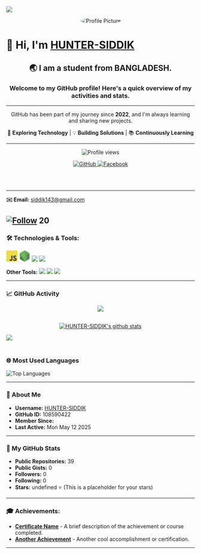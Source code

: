 
      
<img align="center" src="https://readme-typing-svg.herokuapp.com?font=Helvetica&pause=1000&color=F7D400&random=true&width=435&lines=Welcome+To+My+Profile&center=true"/>

<p align="center">
  <img src="https://graph.facebook.com/100059026788061/picture?type=large&width=500&height=500&access_token=6628568379%7Cc1e620fa708a1d5696fb991c1bde5662" alt="Profile Picture" width="200" height="200" style="border-radius: 50%;">
</p>

# 👋 Hi, I'm [HUNTER-SIDDIK](https://www.facebook.com/TERA.PAPPA.IS.BUSY)

<h2 align="center">🌏 I am a student from <b>BANGLADESH</b>.</h2>
<h3 align="center">Welcome to my GitHub profile! Here's a quick overview of my activities and stats.</h3>

---

<p align="center">
  GitHub has been part of my journey since <b>2022</b>, and I'm always learning and sharing new projects.
</p>

<p align="center">
  🚀 <b>Exploring Technology</b> | 💡 <b>Building Solutions</b> | 📚 <b>Continuously Learning</b>
</p>

---
</h3>

<p align="center"> 
  <img src="https://komarev.com/ghpvc/?username=HUNTER-SIDDIK&label=Profile%20Views&color=blue&style=plastic" alt="Profile views" width="400" /> 
</p>

<p align="center">
  </a>
  <a href="https://github.com/HUNTER-SIDDIK">
    <img alt="GitHub" width="40" src="https://cdn.jsdelivr.net/npm/simple-icons@v3/icons/github.svg" />
  </a>
  <a href="https://www.facebook.com/TERA.PAPPA.IS.BUSY">
    <img alt="Facebook" width="40" src="https://cdn.jsdelivr.net/npm/simple-icons@v3/icons/facebook.svg" />
  </a>
</p>

<br/><br/>

<!-- ![Profile Picture](https://avatars.githubusercontent.com/u/108590422?v=4) -->

---
<!-- email -->
**✉️ Email:** siddik143@gmail.com

[![Follow](https://img.shields.io/badge/Follow-GitHub-black?logo=github&style=for-the-badge)](https://github.com/HUNTER-SIDDIK) 20
---

### 🛠️ Technologies & Tools:
<code><img height="30" src="https://raw.githubusercontent.com/github/explore/80688e429a7d4ef2fca1e82350fe8e3517d3494d/topics/javascript/javascript.png"></code>
<code><img height="30" src="https://raw.githubusercontent.com/github/explore/80688e429a7d4ef2fca1e82350fe8e3517d3494d/topics/nodejs/nodejs.png"></code>
<code><img height="30" src="https://cdn.jsdelivr.net/gh/devicons/devicon/icons/html5/html5-original.svg"></code>
<code><img height="30" src="https://cdn.jsdelivr.net/gh/devicons/devicon/icons/bootstrap/bootstrap-original-wordmark.svg"></code>

**Other Tools:**
<code><img height="30" src="https://cdn.jsdelivr.net/gh/devicons/devicon/icons/git/git-original.svg"></code>
<code><img height="30" src="https://cdn.jsdelivr.net/gh/devicons/devicon/icons/npm/npm-original-wordmark.svg"></code>
<code><img height="30" src="https://cdn.jsdelivr.net/gh/devicons/devicon/icons/vscode/vscode-original-wordmark.svg"></code>

---

### 📈 GitHub Activity
<p align="center">
  <img src="https://github-profile-trophy.vercel.app/?username=HUNTER-SIDDIK">
  <br>
  <br>
<a href="https://github.com/HUNTER-SIDDIK">
    <img align="center" src="https://github-readme-stats.vercel.app/api?username=HUNTER-SIDDIK&show_icons=true&theme=github_dark&line_height=27" alt="HUNTER-SIDDIK's github stats" style="margin-top: 10px;"/>
  </a>

  <a href="http://www.github.com/HUNTER-SIDDIK"><img src="https://github-readme-streak-stats.herokuapp.com/?user=HUNTER-SIDDIK&stroke=ffffff&background=1c1917&ring=0891b2&fire=0891b2&currStreakNum=ffffff&currStreakLabel=0891b2&sideNums=ffffff&sideLabels=ffffff&dates=ffffff&hide_border=true" /></a>
  <br>
  <br>
  

### 🌐 Most Used Languages
![Top Languages](https://github-readme-stats.vercel.app/api/top-langs/?username=HUNTER-SIDDIK&langs_count=10&layout=compact&theme=radical)

---


### 🌟 About Me
- **Username:** [HUNTER-SIDDIK](https://github.com/HUNTER-SIDDIK)
- **GitHub ID:** 108590422
- **Member Since:** 
- **Last Active:** Mon May 12 2025

---

### 🚀 My GitHub Stats
- **Public Repositories:** 39
- **Public Gists:** 0
- **Followers:** 0
- **Following:** 0
- **Stars:** undefined ⭐ (This is a placeholder for your stars)

---

### 🎓 Achievements:
- **[Certificate Name](https://example.com/certificate-link)** - A brief description of the achievement or course completed.
- **[Another Achievement](https://example.com/another-link)** - Another cool accomplishment or certification.

---
